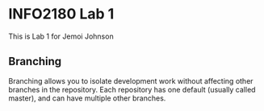 # INFO2180 Lab 1

This is Lab 1 for Jemoi Johnson

## Branching

Branching allows you to isolate development work without affecting other branches in the repository.  Each repository has one default (usually called master), and can have multiple other branches.

